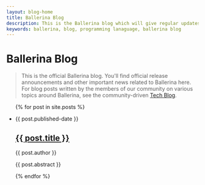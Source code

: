 ```yaml
---
layout: blog-home
title: Ballerina Blog
description: This is the Ballerina blog which will give regular updates on the programming language releases and other significant announcements.
keywords: ballerina, blog, programming lanaguage, ballerina blog
---
```

<h1>Ballerina Blog</h1>

> This is the official Ballerina blog. You'll find official release announcements and other important news related to Ballerina here. For blog posts written by the members of our community on various topics around Ballerina, see the community-driven [Tech Blog](https://medium.com/ballerina-techblog).

<ul class="cBlogList">
  {% for post in site.posts %}
    <li>
      <p class="cDate">{{ post.published-date }}</p>
      <h2><a href="{{ post.url }}">{{ post.title }}</a></h2>
      <p class="cAuthor">{{ post.author }}</p>
      <p>{{ post.abstract }}</p>
      <!-- {{ post.excerpt }} -->
    </li>
  {% endfor %}
</ul>
